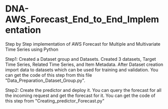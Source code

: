 # DNA-AWS_Forecast_End_to_End_Implementation
Step by Step implementation of AWS Forecast for Multiple and Multivariate Time Series using Python

Step1:
Created a Dataset group and Datasets. Created 3 datasets, Target Time Series, Related Time Series, and Item Metadata. After Dataset creation
import data to datasets which can be used for training and validation. You can get the code of this step from  this file "Data_Preparation_Dataset_Group.py".

Step2:
Create the predictor and deploy it.
You can query the forecast for all the incoming request and get the forecast for it. You can get the code of this step from "Creating_predictor_Forecast.py"


